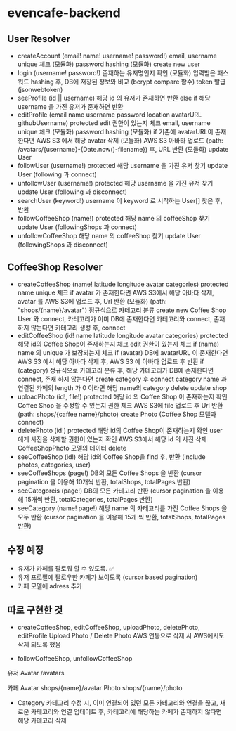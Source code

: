 # evencafe-backend

## User Resolver

- createAccount (email! name! username! password!)
  email, username unique 체크 (모듈화)
  password hashing (모듈화)
  create new user
- login (username! password!)
  존재하는 유저명인지 확인 (모듈화)
  입력받은 패스워드 hashing 후, DB에 저장된 정보와 비교 (bcrypt compare 함수)
  token 발급 (jsonwebtoken)
- seeProfile (id || username)
  해당 id 의 유저가 존재하면 반환 else if 해당 username 을 가진 유저가 존재하면 반환
- editProfile (email name username password location avatarURL githubUsername) protected
  edit 권한이 있는지 체크
  email, username unique 체크 (모듈화)
  password hashing (모듈화)
  if 기존에 avatarURL이 존재한다면 AWS S3 에서 해당 avatar 삭제 (모듈화)
  AWS S3 아바타 업로드 (path: /avatars/{username}-{Date.now()-filename}) 후, URL 반환 (모듈화)
  update User
- followUser (username!) protected
  해당 username 을 가진 유저 찾기
  update User (following 과 connect)
- unfollowUser (username!) protected
  해당 username 을 가진 유저 찾기
  update User (following 과 disconnect)
- searchUser (keyword!)
  username 이 keyword 로 시작하는 User[] 찾은 후, 반환
- followCoffeeShop (name!) protected
  해당 name 의 coffeeShop 찾기
  update User (followingShops 과 connect)
- unfollowCoffeeShop
  해당 name 의 coffeeShop 찾기
  update User (followingShops 과 disconnect)

## CoffeeShop Resolver

- createCoffeeShop (name! latitude longitude avatar categories) protected
  name unique 체크
  if avatar 가 존재한다면 AWS S3에서 해당 아바타 삭제,
  avatar 를 AWS S3에 업로드 후, Url 반환 (모듈화) (path: "shops/{name}/avatar")
  정규식으로 카테고리 분류
  create new Coffee Shop
  User 와 connect, 카테고리가 이미 DB에 존재한다면 카테고리와 connect, 존재하지 않는다면 카테고리 생성 후, connect
- editCoffeeShop (id! name latitude longitude avatar categories) protected
  해당 id의 Coffee Shop이 존재하는지 체크
  edit 권한이 있는지 체크
  if (name) name 의 unique 가 보장되는지 체크
  if (avatar) DB에 avatarURL 이 존재한다면 AWS S3 에서 해당 아바타 삭제 후,
  AWS S3 에 아바타 업로드 후 반환
  if (category) 정규식으로 카테고리 분류 후, 해당 카테고리가 DB에 존재한다면 connect,
  존재 하지 않는다면 create category 후 connect
  category name 과 연결된 카페의 length 가 0 이라면 해당 name의 category delete
  update shop
- uploadPhoto (id!, file!) protected
  해당 id 의 Coffee Shop 이 존재하는지 확인
  Coffee Shop 을 수정할 수 있는지 권한 체크
  AWS S3에 file 업로드 후 Url 반환 (path: shops/{caffee name}/photo)
  create Photo (Coffee Shop 모델과 connect)
- deletePhoto (id!) protected
  해당 id의 Coffee Shop이 존재하는지 확인
  user 에게 사진을 삭제할 권한이 있는지 확인
  AWS S3에서 해당 id 의 사진 삭제
  CoffeeShopPhoto 모델의 데이터 delete
- seeCoffeeShop (id!)
  해당 id의 Coffee Shop을 find 후, 반환 (include photos, categories, user)
- seeCoffeeShops (page!)
  DB의 모든 Coffee Shops 을 반환 (cursor pagination 을 이용해 10개씩 반환, totalShops, totalPages 반환)
- seeCategoreis (page!)
  DB의 모든 카테고리 반환 (cursor pagination 을 이용해 15개씩 반환, totalCategories, totalPages 반환)
- seeCategory (name! page!)
  해당 name 의 카테고리를 가진 Coffee Shops 을 모두 반환 (cursor pagination 을 이용해 15개 씩 반환, totalShops, totalPages 반환)

## 수정 예정

- 유저가 카페를 팔로워 할 수 있도록. ✅
- 유저 프로필에 팔로우한 카페가 보이도록 (cursor based pagination)
- 카페 모델에 adress 추가

## 따로 구현한 것

- createCoffeeShop, editCoffeeShop, uploadPhoto, deletePhoto, editProfile
  Upload Photo / Delete Photo
  AWS 연동으로 삭제 시 AWS에서도 삭제 되도록 했음

- followCoffeeShop, unfollowCoffeeShop

유저 Avatar /avatars

카페
Avatar shops/{name}/avatar
Photo shops/{name}/photo

- Category
  카테고리 수정 시, 이미 연결되어 있던 모든 카테고리와 연결을 끊고, 새로운 카테고리와 연결
  업데이트 후, 카테고리에 해당하는 카페가 존재하지 않다면 해당 카테고리 삭제
